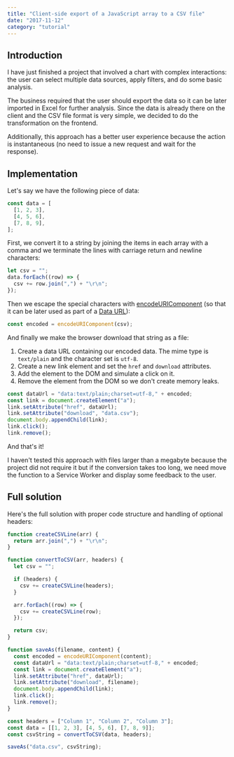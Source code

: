 ```yaml
---
title: "Client-side export of a JavaScript array to a CSV file"
date: "2017-11-12"
category: "tutorial"
---
```


## Introduction

I have just finished a project that involved a chart with complex interactions: the user can select multiple data sources, apply filters, and do some basic analysis.

The business required that the user should export the data so it can be later imported in Excel for further analysis. Since the data is already there on the client and the CSV file format is very simple, we decided to do the transformation on the frontend.

Additionally, this approach has a better user experience because the action is instantaneous (no need to issue a new request and wait for the response).

## Implementation

Let's say we have the following piece of data:

```javascript
const data = [
  [1, 2, 3],
  [4, 5, 6],
  [7, 8, 9],
];
```

First, we convert it to a string by joining the items in each array with a comma and we terminate the lines with carriage return and newline characters:

```javascript
let csv = "";
data.forEach((row) => {
  csv += row.join(",") + "\r\n";
});
```

Then we escape the special characters with <a href="https://developer.mozilla.org/en-US/docs/Web/JavaScript/Reference/Global_Objects/encodeURIComponent" target="_blank">encodeURIComponent</a> (so that it can be later used as part of a <a href="https://developer.mozilla.org/en-US/docs/Web/HTTP/Basics_of_HTTP/Data_URIs" target="_blank">Data URL</a>):

```javascript
const encoded = encodeURIComponent(csv);
```

And finally we make the browser download that string as a file:

1. Create a data URL containing our encoded data. The mime type is `text/plain` and the character set is `utf-8`.
2. Create a new link element and set the `href` and `download` attributes.
3. Add the element to the DOM and simulate a click on it.
4. Remove the element from the DOM so we don't create memory leaks.

```javascript
const dataUrl = "data:text/plain;charset=utf-8," + encoded;
const link = document.createElement("a");
link.setAttribute("href", dataUrl);
link.setAttribute("download", "data.csv");
document.body.appendChild(link);
link.click();
link.remove();
```

And that's it!

I haven't tested this approach with files larger than a megabyte because the project did not require it but if the conversion takes too long, we need move the function to a Service Worker and display some feedback to the user.

## Full solution

Here's the full solution with proper code structure and handling of optional headers:

<!-- prettier-ignore -->
```javascript
function createCSVLine(arr) {
  return arr.join(",") + "\r\n";
}

function convertToCSV(arr, headers) {
  let csv = "";

  if (headers) {
    csv += createCSVLine(headers);
  }

  arr.forEach((row) => {
    csv += createCSVLine(row);
  });

  return csv;
}

function saveAs(filename, content) {
  const encoded = encodeURIComponent(content);
  const dataUrl = "data:text/plain;charset=utf-8," + encoded;
  const link = document.createElement("a");
  link.setAttribute("href", dataUrl);
  link.setAttribute("download", filename);
  document.body.appendChild(link);
  link.click();
  link.remove();
}

const headers = ["Column 1", "Column 2", "Column 3"];
const data = [[1, 2, 3], [4, 5, 6], [7, 8, 9]];
const csvString = convertToCSV(data, headers);

saveAs("data.csv", csvString);
```
